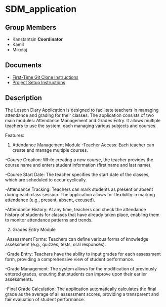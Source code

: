 # SDM_application

## Group Members
- Kanstantsin **Coordinator**
- Kamil
- Mikołaj


## Documents
- [First-Time Git Clone Instructions](documentation/4.md)
- [Project Setup Instructions](documentation/5.md)

## Description

The Lesson Diary Application is designed to facilitate teachers in managing attendance and grading for their classes. The application consists of two main modules: Attendance Management and Grades Entry. It allows multiple teachers to use the system, each managing various subjects and courses.

Features:
1. Attendance Management Module
-Teacher Access: Each teacher can create and manage multiple courses.

-Course Creation: While creating a new course, the teacher provides the course name and enters student information (first name and last name).

-Course Start Date: The teacher specifies the start date of the classes, which are scheduled to occur cyclically.

-Attendance Tracking: Teachers can mark students as present or absent during each class session. The application allows for flexibility in marking attendance (e.g., present, absent, excused).

-Attendance History: At any time, teachers can check the attendance history of students for classes that have already taken place, enabling them to monitor attendance patterns and trends.

2. Grades Entry Module

-Assessment Forms: Teachers can define various forms of knowledge assessment (e.g., quizzes, tests, oral responses).

-Grade Entry: Teachers have the ability to input grades for each assessment form, providing a comprehensive view of student performance.

-Grade Management: The system allows for the modification of previously entered grades, ensuring that students can improve upon their earlier assessments.

-Final Grade Calculation: The application automatically calculates the final grade as the average of all assessment scores, providing a transparent and fair evaluation of student performance.



